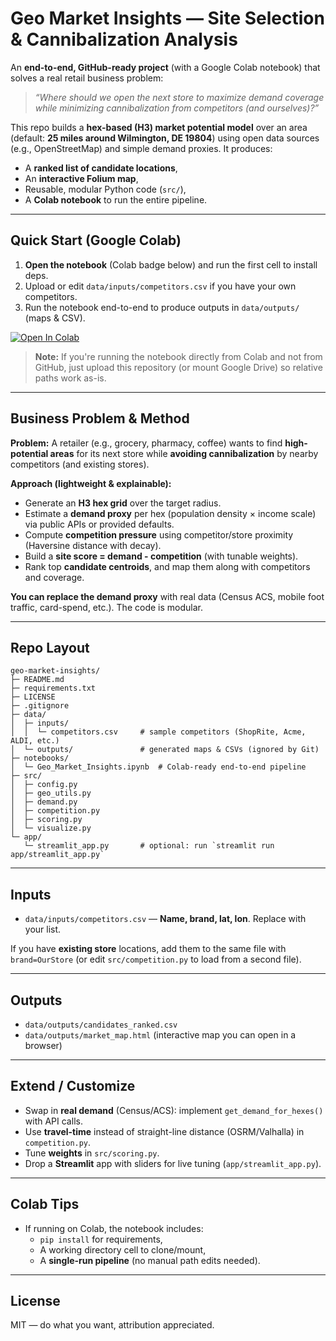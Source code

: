 # Geo Market Insights — Site Selection & Cannibalization Analysis

An **end-to-end, GitHub-ready project** (with a Google Colab notebook) that solves a real retail business problem:
> *“Where should we open the next store to maximize demand coverage while minimizing cannibalization from competitors (and ourselves)?”*

This repo builds a **hex-based (H3) market potential model** over an area (default: **25 miles around Wilmington, DE 19804**) using open data sources (e.g., OpenStreetMap) and simple demand proxies. It produces:
- A **ranked list of candidate locations**,
- An **interactive Folium map**,
- Reusable, modular Python code (`src/`),
- A **Colab notebook** to run the entire pipeline.

---

## Quick Start (Google Colab)

1. **Open the notebook** (Colab badge below) and run the first cell to install deps.
2. Upload or edit `data/inputs/competitors.csv` if you have your own competitors.
3. Run the notebook end-to-end to produce outputs in `data/outputs/` (maps & CSV).

[![Open In Colab](https://colab.research.google.com/assets/colab-badge.svg)](https://colab.research.google.com/github/your-username/geo-market-insights/blob/main/notebooks/Geo_Market_Insights.ipynb)

> **Note:** If you're running the notebook directly from Colab and not from GitHub, just upload this repository (or mount Google Drive) so relative paths work as-is.

---

## Business Problem & Method

**Problem:** A retailer (e.g., grocery, pharmacy, coffee) wants to find **high-potential areas** for its next store while **avoiding cannibalization** by nearby competitors (and existing stores).

**Approach (lightweight & explainable):**
- Generate an **H3 hex grid** over the target radius.
- Estimate a **demand proxy** per hex (population density × income scale) via public APIs or provided defaults.
- Compute **competition pressure** using competitor/store proximity (Haversine distance with decay).
- Build a **site score = demand - competition** (with tunable weights).
- Rank top **candidate centroids**, and map them along with competitors and coverage.

**You can replace the demand proxy** with real data (Census ACS, mobile foot traffic, card-spend, etc.). The code is modular.

---

## Repo Layout

```
geo-market-insights/
├─ README.md
├─ requirements.txt
├─ LICENSE
├─ .gitignore
├─ data/
│  ├─ inputs/
│  │  └─ competitors.csv     # sample competitors (ShopRite, Acme, ALDI, etc.)
│  └─ outputs/               # generated maps & CSVs (ignored by Git)
├─ notebooks/
│  └─ Geo_Market_Insights.ipynb  # Colab-ready end-to-end pipeline
├─ src/
│  ├─ config.py
│  ├─ geo_utils.py
│  ├─ demand.py
│  ├─ competition.py
│  ├─ scoring.py
│  └─ visualize.py
└─ app/
   └─ streamlit_app.py       # optional: run `streamlit run app/streamlit_app.py`
```

---

## Inputs

- `data/inputs/competitors.csv` — **Name, brand, lat, lon**. Replace with your list.

If you have **existing store** locations, add them to the same file with `brand=OurStore` (or edit `src/competition.py` to load from a second file).

---

## Outputs

- `data/outputs/candidates_ranked.csv`
- `data/outputs/market_map.html` (interactive map you can open in a browser)

---

## Extend / Customize

- Swap in **real demand** (Census/ACS): implement `get_demand_for_hexes()` with API calls.
- Use **travel-time** instead of straight-line distance (OSRM/Valhalla) in `competition.py`.
- Tune **weights** in `src/scoring.py`.
- Drop a **Streamlit** app with sliders for live tuning (`app/streamlit_app.py`).

---

## Colab Tips

- If running on Colab, the notebook includes:
  - `pip install` for requirements,
  - A working directory cell to clone/mount,
  - A **single-run pipeline** (no manual path edits needed).

---

## License

MIT — do what you want, attribution appreciated.
